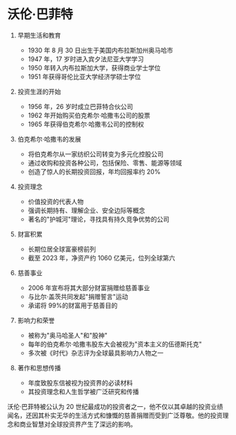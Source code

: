 # 沃伦·巴菲特

1. 早期生活和教育

   - 1930 年 8 月 30 日出生于美国内布拉斯加州奥马哈市
   - 1947 年，17 岁时进入宾夕法尼亚大学学习
   - 1950 年转入内布拉斯加大学，获得商业学士学位
   - 1951 年获得哥伦比亚大学经济学硕士学位

2. 投资生涯的开始

   - 1956 年，26 岁时成立巴菲特合伙公司
   - 1962 年开始购买伯克希尔·哈撒韦公司的股票
   - 1965 年获得伯克希尔·哈撒韦公司的控制权

3. 伯克希尔·哈撒韦的发展

   - 将伯克希尔从一家纺织公司转变为多元化控股公司
   - 通过收购和投资各种公司，包括保险、零售、能源等领域
   - 创造了惊人的长期投资回报，年均回报率约 20%

4. 投资理念

   - 价值投资的代表人物
   - 强调长期持有、理解企业、安全边际等概念
   - 著名的"护城河"理论，寻找具有持久竞争优势的公司

5. 财富积累

   - 长期位居全球富豪榜前列
   - 截至 2023 年，净资产约 1060 亿美元，位列全球第六

6. 慈善事业

   - 2006 年宣布将其大部分财富捐赠给慈善事业
   - 与比尔·盖茨共同发起"捐赠誓言"运动
   - 承诺将 99%的财富用于慈善目的

7. 影响力和荣誉

   - 被称为"奥马哈圣人"和"股神"
   - 每年的伯克希尔·哈撒韦股东大会被视为"资本主义的伍德斯托克"
   - 多次被《时代》杂志评为全球最具影响力人物之一

8. 著作和思想传播
   - 年度致股东信被视为投资界的必读材料
   - 其投资理念和人生哲学被广泛研究和传播

沃伦·巴菲特被公认为 20 世纪最成功的投资者之一，他不仅以其卓越的投资业绩闻名，还因其朴实无华的生活方式和慷慨的慈善捐赠而受到广泛尊敬。他的投资理念和商业智慧对全球投资界产生了深远的影响。
